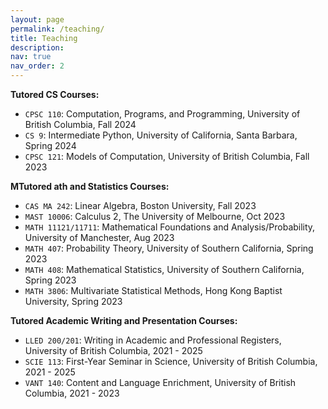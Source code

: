 ```yaml
---
layout: page
permalink: /teaching/
title: Teaching
description:
nav: true
nav_order: 2
---
```

**Tutored CS Courses:**
- `CPSC 110`: Computation, Programs, and Programming, University of British Columbia, Fall 2024
- `CS 9`: Intermediate Python, University of California, Santa Barbara, Spring 2024 
- `CPSC 121`: Models of Computation, University of British Columbia, Fall 2023

**MTutored ath and Statistics Courses:**
- `CAS MA 242`: Linear Algebra, Boston University, Fall 2023
- `MAST 10006`: Calculus 2, The University of Melbourne, Oct 2023
- `MATH 11121/11711`: Mathematical Foundations and Analysis/Probability, University of Manchester, Aug 2023
- `MATH 407`: Probability Theory, University of Southern California, Spring 2023
- `MATH 408`: Mathematical Statistics, University of Southern California, Spring 2023
- `MATH 3806`: Multivariate Statistical Methods, Hong Kong Baptist University, Spring 2023

**Tutored Academic Writing and Presentation Courses:**
- `LLED 200/201`: Writing in Academic and Professional Registers, University of British Columbia, 2021 - 2025
- `SCIE 113`: First-Year Seminar in Science, University of British Columbia, 2021 - 2025
- `VANT 140`: Content and Language Enrichment, University of British Columbia, 2021 - 2023


